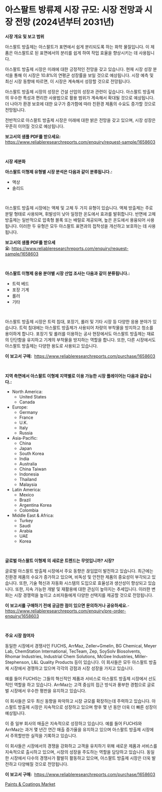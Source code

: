 <p><h1>아스팔트 방류제 시장 규모: 시장 전망과 시장 전망 (2024년부터 2031년)</h1></p><p><strong>시장 개요 및 보고 범위</strong></p>
<p><p>아스팔트 방출제는 아스팔트가 표면에서 쉽게 분리되도록 하는 화학 물질입니다. 이 제품은 아스팔트로 된 표면에서의 분리를 쉽게 하여 작업 효율을 향상시키는 데 사용됩니다.</p><p>아스팔트 방출제 시장은 미래에 대한 긍정적인 전망을 갖고 있습니다. 현재 시장 성장 분석을 통해 이 시장은 10.8%의 연평균 성장률을 보일 것으로 예상됩니다. 시장 예측 및 최신 시장 동향에 따르면, 이 시장은 계속해서 성장할 것으로 전망됩니다.</p><p>아스팔트 방출제 시장의 성장은 건설 산업의 성장과 관련이 깊습니다. 아스팔트 방출제의 우수한 특성과 편리한 사용법으로 활용 범위가 계속해서 확대될 것으로 예상됩니다. 더 나아가 환경 보호에 대한 요구가 증가함에 따라 친환경 제품의 수요도 증가할 것으로 전망됩니다.</p><p>전반적으로 아스팔트 방출제 시장은 미래에 대한 밝은 전망을 갖고 있으며, 시장 성장은 꾸준히 이어질 것으로 예상됩니다.</p></p>
<p><strong>보고서의 샘플 PDF를 받으세요:</strong> <a href="https://www.reliableresearchreports.com/enquiry/request-sample/1658603">https://www.reliableresearchreports.com/enquiry/request-sample/1658603</a></p>
<p>&nbsp;</p>
<p><strong>시장 세분화</strong></p>
<p><strong>아스팔트 이형제 유형별 시장 분석은 다음과 같이 분류됩니다.:</strong></p>
<p><ul><li>액상</li><li>솔리드</li></ul></p>
<p>&nbsp;</p>
<p><p>아스팔트 방출제 시장에는 액체 및 고체 두 가지 유형이 있습니다. 액체 방출제는 주로 분말 형태로 사용되며, 휘발성이 낮아 일정한 온도에서 효과를 발휘합니다. 반면에 고체 방출제는 일반적으로 압축형 블록 또는 배럴로 제공되며, 높은 온도에서 용융되어 사용됩니다. 이러한 두 유형은 모두 아스팔트 표면과의 접착성을 개선하고 보호하는 데 사용됩니다.</p></p>
<p><strong>보고서의 샘플 PDF를 받으세요:</strong>&nbsp;<a href="https://www.reliableresearchreports.com/enquiry/request-sample/1658603">https://www.reliableresearchreports.com/enquiry/request-sample/1658603</a></p>
<p>&nbsp;</p>
<p><strong> 아스팔트 이형제 응용 분야별 시장 산업 조사는 다음과 같이 분류됩니다.:</strong></p>
<p><ul><li>트럭 베드</li><li>포장 기계</li><li>롤러</li><li>기타</li></ul></p>
<p>&nbsp;</p>
<p><p>아스팔트 방출제 시장은 트럭 침대, 포장기, 롤러 및 기타 시장 등 다양한 응용 분야가 있습니다. 트럭 침대에는 아스팔트 방출제가 사용되어 차량의 부착물을 방지하고 청소를 용이하게 합니다. 포장기 및 롤러를 이용하는 공사 현장에서도 아스팔트 방출제는 재료의 단단함을 유지하고 기계의 부착물을 방지하는 역할을 합니다. 또한, 다른 시장에서도 아스팔트 방출제는 다양한 용도로 사용되고 있습니다.</p></p>
<p><strong>이 보고서 구매:</strong>&nbsp; <a href="https://www.reliableresearchreports.com/purchase/1658603">https://www.reliableresearchreports.com/purchase/1658603</a></p>
<p>&nbsp;</p>
<p><strong>지역 측면에서 아스팔트 이형제 지역별로 이용 가능한 시장 플레이어는 다음과 같습니다.:</strong></p>
<p><ul>
    <li>
        North America:
        <ul>
            <li>United States</li>
            <li>Canada</li>
        </ul>
    </li>
    <li>
        Europe:
        <ul>
            <li>Germany</li>
            <li>France</li>
            <li>U.K.</li>
            <li>Italy</li>
            <li>Russia</li>
        </ul>
    </li>
    <li>
        Asia-Pacific:
        <ul>
            <li>China</li>
            <li>Japan</li>
            <li>South Korea</li>
            <li>India</li>
            <li>Australia</li>
            <li>China Taiwan</li>
            <li>Indonesia</li>
            <li>Thailand</li>
            <li>Malaysia</li>
        </ul>
    </li>
    <li>
        Latin America:
        <ul>
            <li>Mexico</li>
            <li>Brazil</li>
            <li>Argentina Korea</li>
            <li>Colombia</li>
        </ul>
    </li>
    <li>
        Middle East & Africa:
        <ul>
            <li>Turkey</li>
            <li>Saudi</li>
            <li>Arabia</li>
            <li>UAE</li>
            <li>Korea</li>
        </ul>
    </li>
    </ul></p>
<p>&nbsp;</p>
<p><strong>글로벌 아스팔트 이형제 의 새로운 트렌드는 무엇입니까? 시장?</strong></p>
<p><p>글로벌 아스팔트 방출제 시장에서 주요 동향은 끊임없이 발전하고 있습니다. 최근에는 친환경 제품의 수요가 증가하고 있으며, 비독성 및 안전한 제품의 중요성이 부각되고 있습니다. 또한, 기술 혁신과 자동화 시스템의 도입으로 효율성과 생산성이 향상되고 있습니다. 또한, 지속 가능한 개발 및 재활용에 대한 관심이 높아지는 추세입니다. 이러한 변화는 시장 경쟁력을 높이고 소비자들에게 다양한 선택지를 제공할 것으로 전망됩니다.</p></p>
<p><strong>이 보고서를 구매하기 전에 궁금한 점이 있으면 문의하거나 공유하세요.</strong>- <a href="https://www.reliableresearchreports.com/enquiry/pre-order-enquiry/1658603">https://www.reliableresearchreports.com/enquiry/pre-order-enquiry/1658603</a></p>
<p>&nbsp;</p>
<p><strong>주요 시장 참여자</strong></p>
<p><p>동일한 시장에서 경쟁사인 FUCHS, ArrMaz, Zeller+Gmelin, BG Chemical, Meyer Lab, ChemStation International, TecTeam, Zep, SoySolv Biosolvents, Rhomar Industries, Industrial Chem Solutions, McGee Industries, Miller-Stephenson, L&L Quality Products 등이 있습니다. 이 회사들은 모두 아스팔트 방출제 시장에서 경쟁하고 있으며 각각의 강점과 시장 성장을 가지고 있습니다.</p><p>예를 들어 FUCHS는 그들의 혁신적인 제품과 서비스로 아스팔트 방출제 시장에서 선도적인 역할을 하고 있습니다. ArrMaz는 고객 중심의 접근 방식과 풍부한 경험으로 글로벌 시장에서 우수한 평판을 유지하고 있습니다.</p><p>이 회사들은 모두 최신 동향을 파악하고 시장 규모를 확장하는데 주력하고 있습니다. 아스팔트 방출제 시장은 지속적으로 성장하고 있으며 향후 몇 년 동안 더욱 더 빠른 성장이 예상됩니다.</p><p>이 중 일부 회사의 매출은 지속적으로 성장하고 있습니다. 예를 들어 FUCHS와 ArrMaz는 과거 몇 년간 연간 매출 증가율을 유지하고 있으며 아스팔트 방출제 시장에서 주목할만한 실적을 기록하고 있습니다.</p><p>이 회사들은 시장에서의 경쟁을 강화하고 고객을 유치하기 위해 새로운 제품과 서비스를 지속적으로 출시하고 있으며, 시장의 성장을 주도하는 역할을 담당하고 있습니다. 동일한 시장에서 다수의 경쟁사가 활발히 활동하고 있으며, 아스팔트 방출제 시장은 더욱 발전하고 다양해질 것으로 전망됩니다.</p></p>
<p><strong>이 보고서 구매:</strong>&nbsp;&nbsp;<a href="https://www.reliableresearchreports.com/purchase/1658603">https://www.reliableresearchreports.com/purchase/1658603</a></p>
<p><p><a href="https://cautious-neon-760.notion.site/Paints-Coatings-Market-Size-Furnishes-Valuable-Information-Encompassing-Market-Share-Market-Trend-f63c6de83c6b492e84e7ab5a7b930907">Paints & Coatings Market</a></p></p>
